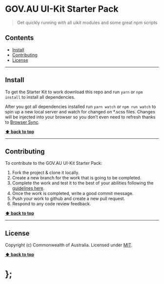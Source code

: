 GOV.AU UI-Kit Starter Pack
==========================

> Get quickly running with all uikit modules and some great npm scripts


## Contents

* [Install](#install)
* [Contributing](#contributing)
* [License](#license)


----------------------------------------------------------------------------------------------------------------------------------------------------------------


## Install

To get the Starter Kit to work download this repo and run `yarn` or `npm install` to install all dependencies.

After you got all dependencies installed run `yarn watch` or `npm run watch` to spin up a new local server and watch for changed on *.scss files. Changes will be injected into your browser so you don’t even need to refresh thanks to [Browser Sync](https://www.browsersync.io/).


**[⬆ back to top](#contents)**


----------------------------------------------------------------------------------------------------------------------------------------------------------------


## Contributing

To contribute to the GOV.AU UI-Kit Starter Pack:
1. Fork the project & clone it locally.
1. Create a new branch for the work that is going to be completed.
1. Complete the work and test it to the best of your abilities following the [guidelines here](https://github.com/govau/uikit#checklist-and-browser-support).
1. Once the work is completed, write a good commit message.
1. Push your work to github and create a new pull request.
1. Respond to any code review feedback.

**[⬆ back to top](#contents)**


----------------------------------------------------------------------------------------------------------------------------------------------------------------


## License

Copyright (c) Commonwealth of Australia.
Licensed under [MIT](https://raw.githubusercontent.com/govau/uikit-starter/master/LICENSE).


**[⬆ back to top](#contents)**

# };
